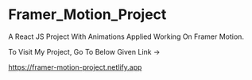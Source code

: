 # Framer_Motion_Project 

A React JS Project With Animations Applied Working On Framer Motion.

To Visit My Project, Go To Below Given Link ->

https://framer-motion-project.netlify.app
